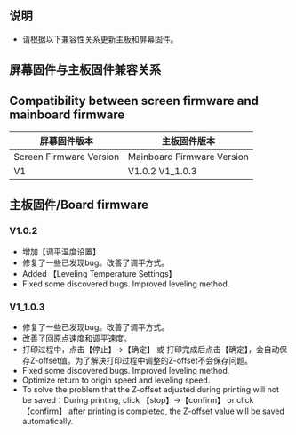 ## 说明
- 请根据以下兼容性关系更新主板和屏幕固件。

## 屏幕固件与主板固件兼容关系
## Compatibility between screen firmware and mainboard firmware

| 屏幕固件版本 | 主板固件版本 |
|-------------------------|----------------------------|
| Screen Firmware Version | Mainboard Firmware Version |
|           V1            |        V1.0.2 V1_1.0.3       |



## 主板固件/Board firmware
### V1.0.2
- 增加【调平温度设置】
- 修复了一些已发现bug。改善了调平方式。
- Added 【Leveling Temperature Settings】
- Fixed some discovered bugs. Improved leveling method.

### V1_1.0.3
- 修复了一些已发现bug。改善了调平方式。
- 改善了回原点速度和调平速度。
- 打印过程中，点击【停止】→【确定】 或 打印完成后点击【确定】，会自动保存Z-offset值。为了解决打印过程中调整的Z-offset不会保存问题。
- Fixed some discovered bugs. Improved leveling method.
- Optimize return to origin speed and leveling speed.
- To solve the problem that the Z-offset adjusted during printing will not be saved：During printing, click 【stop】→【confirm】 or click 【confirm】 after printing is completed, the Z-offset value will be saved automatically. 

